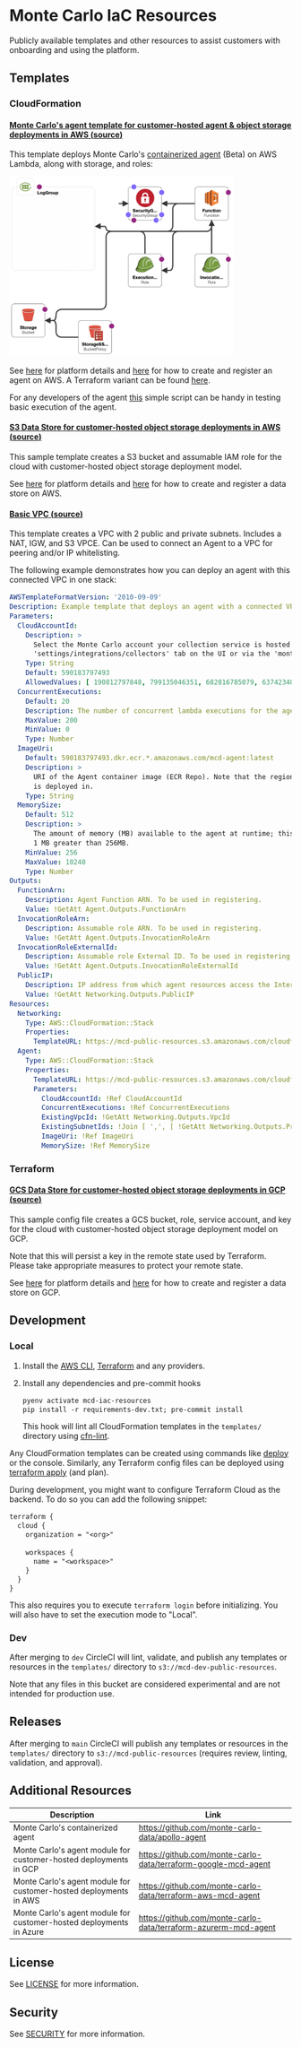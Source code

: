 # Monte Carlo IaC Resources

Publicly available templates and other resources to assist customers with onboarding and using the platform.

## Templates

### CloudFormation

#### <ins>Monte Carlo's agent template for customer-hosted agent & object storage deployments in AWS ([source](templates/cloudformation/aws_apollo_agent.yaml))</ins>

This template deploys Monte Carlo's [containerized agent](https://hub.docker.com/r/montecarlodata/agent) (Beta) on AWS
Lambda, along with storage, and roles:

<img src="references/images/aws_apollo_agent_arch.png" width="400" alt="AWS Agent High Level Architecture">

See [here](https://docs.getmontecarlo.com/docs/platform-architecture) for platform details
and [here](https://docs.getmontecarlo.com/docs/create-and-register-an-aws-agent) for how to create and register an agent
on AWS. A Terraform variant can be
found [here](https://registry.terraform.io/modules/monte-carlo-data/mcd-agent/aws/latest).

For any developers of the agent [this](examples/agent/test_execution.sh) simple script can be handy in testing basic
execution of the agent.

#### <ins>S3 Data Store for customer-hosted object storage deployments in AWS ([source](templates/cloudformation/aws_data_store.yaml))</ins>

This sample template creates a S3 bucket and assumable IAM role for the cloud with customer-hosted object storage
deployment model.

See [here](https://docs.getmontecarlo.com/docs/platform-architecture) for platform details
and [here](https://docs.getmontecarlo.com/docs/direct-connection-with-an-aws-data-store) for how to create and register
a data store on AWS.

#### <ins>Basic VPC ([source](templates/cloudformation/basic_vpc.yaml))</ins>

This template creates a VPC with 2 public and private subnets. Includes a NAT, IGW, and S3 VPCE.
Can be used to connect an Agent to a VPC for peering and/or IP whitelisting.

The following example demonstrates how you can deploy an agent with this connected VPC in one stack:

```yaml
AWSTemplateFormatVersion: '2010-09-09'
Description: Example template that deploys an agent with a connected VPC by leveraging nested stacks.
Parameters:
  CloudAccountId:
    Description: >
      Select the Monte Carlo account your collection service is hosted in. This can be found in the 
      'settings/integrations/collectors' tab on the UI or via the 'montecarlo collectors list' command on the CLI.
    Type: String
    Default: 590183797493
    AllowedValues: [ 190812797848, 799135046351, 682816785079, 637423407294, 590183797493 ]
  ConcurrentExecutions:
    Default: 20
    Description: The number of concurrent lambda executions for the agent.
    MaxValue: 200
    MinValue: 0
    Type: Number
  ImageUri:
    Default: 590183797493.dkr.ecr.*.amazonaws.com/mcd-agent:latest
    Description: >
      URI of the Agent container image (ECR Repo). Note that the region automatically maps to where this stack 
      is deployed in.
    Type: String
  MemorySize:
    Default: 512
    Description: >
      The amount of memory (MB) available to the agent at runtime; this value can be any multiple of 
      1 MB greater than 256MB.
    MinValue: 256
    MaxValue: 10240
    Type: Number
Outputs:
  FunctionArn:
    Description: Agent Function ARN. To be used in registering.
    Value: !GetAtt Agent.Outputs.FunctionArn
  InvocationRoleArn:
    Description: Assumable role ARN. To be used in registering.
    Value: !GetAtt Agent.Outputs.InvocationRoleArn
  InvocationRoleExternalId:
    Description: Assumable role External ID. To be used in registering.
    Value: !GetAtt Agent.Outputs.InvocationRoleExternalId
  PublicIP:
    Description: IP address from which agent resources access the Internet (e.g. for IP whitelisting).
    Value: !GetAtt Networking.Outputs.PublicIP
Resources:
  Networking:
    Type: AWS::CloudFormation::Stack
    Properties:
      TemplateURL: https://mcd-public-resources.s3.amazonaws.com/cloudformation/basic_vpc.yaml
  Agent:
    Type: AWS::CloudFormation::Stack
    Properties:
      TemplateURL: https://mcd-public-resources.s3.amazonaws.com/cloudformation/aws_apollo_agent.yaml
      Parameters:
        CloudAccountId: !Ref CloudAccountId
        ConcurrentExecutions: !Ref ConcurrentExecutions
        ExistingVpcId: !GetAtt Networking.Outputs.VpcId
        ExistingSubnetIds: !Join [ ',', [ !GetAtt Networking.Outputs.PrivateSubnetAz1, !GetAtt Networking.Outputs.PrivateSubnetAz2 ] ]
        ImageUri: !Ref ImageUri
        MemorySize: !Ref MemorySize
```

### Terraform

#### <ins>GCS Data Store for customer-hosted object storage deployments in GCP ([source](templates/terraform/gcs_data_store.tf))</ins>

This sample config file creates a GCS bucket, role, service account, and key for the cloud with customer-hosted
object storage deployment model on GCP.

Note that this will persist a key in the remote state used by Terraform. Please take appropriate measures to protect
your remote state.

See [here](https://docs.getmontecarlo.com/docs/platform-architecture) for platform details
and [here](https://docs.getmontecarlo.com/docs/direct-connection-with-a-gcp-data-store) for how to create and register
a data store on GCP.

## Development

### Local

1. Install
   the [AWS CLI](https://docs.aws.amazon.com/cli/latest/userguide/getting-started-install.html), [Terraform](https://developer.hashicorp.com/terraform/install)
   and any providers.
2. Install any dependencies and pre-commit hooks
    ```
    pyenv activate mcd-iac-resources
    pip install -r requirements-dev.txt; pre-commit install
    ```

   This hook will lint all CloudFormation templates in the `templates/` directory
   using [cfn-lint](https://github.com/aws-cloudformation/cfn-lint).

Any CloudFormation templates can be created using commands
like [deploy](https://awscli.amazonaws.com/v2/documentation/api/latest/reference/cloudformation/deploy/index.html) or
the console. Similarly, any Terraform config files can be deployed
using [terraform apply](https://developer.hashicorp.com/terraform/cli/commands/apply) (and plan).

During development, you might want to configure Terraform Cloud as the backend. To do so you can add the following
snippet:

```
terraform {
  cloud {
    organization = "<org>"

    workspaces {
      name = "<workspace>"
    }
  }
}
```

This also requires you to execute `terraform login` before initializing. You will also have to set the execution mode
to "Local".

### Dev

After merging to `dev` CircleCI will lint, validate, and publish any templates or resources in the `templates/`
directory to `s3://mcd-dev-public-resources`.

Note that any files in this bucket are considered experimental and are not intended for production use.

## Releases

After merging to `main` CircleCI will publish any templates or resources in the `templates/` directory
to `s3://mcd-public-resources` (requires review, linting, validation, and approval).

## Additional Resources

| **Description**                                                     | **Link**                                                        |
|---------------------------------------------------------------------|-----------------------------------------------------------------|
| Monte Carlo's containerized agent                                   | https://github.com/monte-carlo-data/apollo-agent                |
| Monte Carlo's agent module for customer-hosted deployments in GCP   | https://github.com/monte-carlo-data/terraform-google-mcd-agent  |
| Monte Carlo's agent module for customer-hosted deployments in AWS   | https://github.com/monte-carlo-data/terraform-aws-mcd-agent     |
| Monte Carlo's agent module for customer-hosted deployments in Azure | https://github.com/monte-carlo-data/terraform-azurerm-mcd-agent |

## License

See [LICENSE](LICENSE) for more information.

## Security

See [SECURITY](SECURITY.md) for more information.